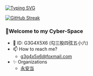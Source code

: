 [![Typing SVG](https://readme-typing-svg.demolab.com?font=Zhi+Mang+Xing&duration=3000&pause=100&color=000000&multiline=true&repeat=false&width=435&height=80&lines=G3G4X5X6;%E5%8B%BE%E4%B8%89%E8%82%A1%E5%9B%9B%E5%BC%A6%E4%BA%94%E5%B0%8F%E5%85%AD;%E8%B7%AF%E6%BC%AB%E6%BC%AB%E5%85%B6%E4%BF%AE%E8%BF%9C%E5%85%AE%EF%BC%8C%E5%90%BE%E5%B0%86%E4%B8%8A%E4%B8%8B%E8%80%8C%E6%B1%82%E7%B4%A2)](https://git.io/typing-svg)

[![GitHub Streak](https://streak-stats.demolab.com?user=G3G4X5X6&theme=panda)](https://git.io/streak-stats)


### 🍻Welcome to my Cyber-Space
- 👋 ID: G3G4X5X6 (勾三股四弦五小六)
- 📫 How to reach me?
  - g3g4x5x6@foxmail.com
- ✨ Organizations
  - [永安当](https://github.com/Yong-An-Dang)

<!-- [![G3G4X5X6's GitHub stats](https://github-readme-stats.vercel.app/api?username=G3G4X5X6)](https://github.com/anuraghazra/github-readme-stats) -->

<!---
G3G4X5X6/G3G4X5X6 is a ✨ special ✨ repository because its `README.md` (this file) appears on your GitHub profile.
You can click the Preview link to take a look at your changes.
--->
